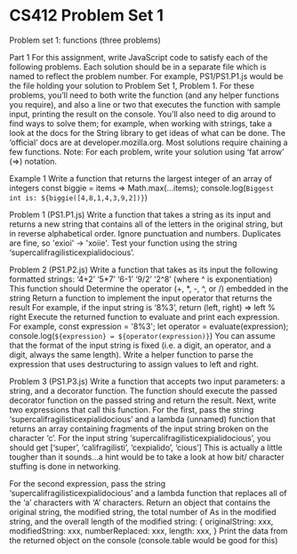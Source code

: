 # CS412 Problem Set 1

Problem set 1: functions (three problems)

Part 1
For this assignment, write JavaScript code to satisfy each of the following problems. Each
solution should be in a separate file which is named to reflect the problem number. For
example, PS1/PS1.P1.js would be the file holding your solution to Problem Set 1, Problem 1.
For these problems, you’ll need to both write the function (and any helper functions you
require), and also a line or two that executes the function with sample input, printing the result
on the console. You’ll also need to dig around to find ways to solve them; for example, when
working with strings, take a look at the docs for the String library to get ideas of what can be
done. The ‘official’ docs are at developer.mozilla.org. Most solutions require chaining a few
functions.
Note: For each problem, write your solution using ‘fat arrow’ (=>) notation.

Example 1
Write a function that returns the largest integer of an array of integers
const biggie = items => Math.max(...items);
console.log(`Biggest int is: ${biggie([4,8,1,4,3,9,2])}`)


Problem 1 (PS1.P1.js)
Write a function that takes a string as its input and returns a new string that contains all of the
letters in the original string, but in reverse alphabetical order. Ignore punctuation and numbers.
Duplicates are fine, so 'exioi' -> 'xoiie'. Test your function using the string
‘supercalifragilisticexpialidocious’.

Problem 2 (PS1.P2.js)
Write a function that takes as its input the following formatted strings:
‘4+2’
‘5*7’
‘6-1’
‘9/2’
‘2^8’ (where ^ is exponentiation)
This function should
Determine the operator (+, *, -, ^, or /) embedded in the string
Return a function to implement the input operator that returns the result
For example, if the input string is ‘8%3’, return (left, right) => left % right
Execute the returned function to evaluate and print each expression. For example,
const expression = '8%3';
let operator = evaluate(expression);
console.log(`${expression} = ${operator(expression)}`)
You can assume that the format of the input string is fixed (i.e. a digit, an operator, and a digit,
always the same length). Write a helper function to parse the expression that uses
destructuring to assign values to left and right.

Problem 3 (PS1.P3.js)
Write a function that accepts two input parameters: a string, and a decorator function. The
function should execute the passed decorator function on the passed string and return the
result.
Next, write two expressions that call this function. For the first, pass the string
‘supercalifragilisticexpialidocious’ and a lambda (unnamed) function that returns an array
containing fragments of the input string broken on the character ‘c’. For the input string
‘supercalifragilisticexpialidocious’, you should get
[‘super’, ‘califragilisti’, ‘cexpialido’, ‘cious’]
This is actually a little tougher than it sounds…a hint would be to take a look at how bit/
character stuffing is done in networking.

For the second expression, pass the string ‘supercalifragilisticexpialidocious’ and a lambda
function that replaces all of the ‘a’ characters with ‘A’ characters. Return an object that
contains the original string, the modified string, the total number of As in the modified string,
and the overall length of the modified string:
{
originalString: xxx,
modifiedString: xxx,
numberReplaced: xxx,
length: xxx,
}
Print the data from the returned object on the console (console.table would be good for this)
